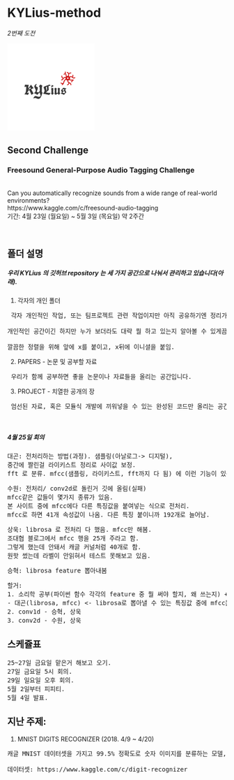 # KYLius-method
<p><i>2번째 도전</i></p>
<img src="PROJECT1/logo/KYLius_logo4.png">

## Second Challenge
<p>

### Freesound General-Purpose Audio Tagging Challenge
<br>
Can you automatically recognize sounds from a wide range of real-world environments?
<br>
https://www.kaggle.com/c/freesound-audio-tagging
<br>
기간: 4월 23일 (월요일) ~ 5월 3일 (목요일) 약 2주간
</p>
<br>

## 폴더 설명
##### 우리 KYLius 의 깃허브 repository 는 세 가지 공간으로 나눠서 관리하고 있습니다(아래).
1. 각자의 개인 폴더 <br>
<pre> 각자 개인적인 작업, 또는 팀프로젝트 관련 작업이지만 아직 공유하기엔 정리가 덜 된 것들을 모아놓는 공간입니다. <br>
개인적인 공간이긴 하지만 누가 보더라도 대략 뭘 하고 있는지 알아볼 수 있게끔 적절한 주석은 필수!<br>
깔끔한 정렬을 위해 앞에 x를 붙이고, x뒤에 이니셜을 붙임. </pre>
2. PAPERS - 논문 및 공부할 자료 <br>
<pre> 우리가 함께 공부하면 좋을 논문이나 자료들을 올리는 공간입니다. </pre>
3. PROJECT - 치열한 공개의 장 <br>
<pre> 엄선된 자료, 혹은 모듈식 개발에 끼워넣을 수 있는 완성된 코드만 올리는 공간입니다. </pre>
<br>

##### 4월 25일 회의
<pre>
대곤: 전처리하는 방법(과정). 샘플링(아날로그-> 디지털),
중간에 짤린걸 라이키스트 정리로 사이값 보정.
fft 로 분류. mfcc(샘플링, 라이키스트, fft까지 다 됨) 에 이런 기능이 있음.
</pre>

<pre>
수원: 전처리/ conv2d로 돌린거 깃에 올림(실패)
mfcc같은 값들이 몇가지 종류가 있음.
본 사이트 중에 mfcc에다 다른 특징값을 붙여넣는 식으로 전처리.
mfcc로 하면 41개 속성값이 나옴. 다른 특징 붙이니까 192개로 늘어남.
</pre>

<pre>
상욱: librosa 로 전처리 다 했음. mfcc만 해봄.
조대협 블로그에서 mfcc 행을 25개 주라고 함.
그렇게 했는데 안돼서 캐글 커널처럼 40개로 함.
원핫 썼는데 라벨이 안읽혀서 테스트 못해보고 있음.
</pre>

<pre>
승혁: librosa feature 뽑아내봄
</pre>

<pre>
할거:
1. 소리학 공부(파이썬 함수 각각의 feature 중 뭘 써야 할지, 왜 쓰는지) + 전처리를 어떻게 할지
- 대곤(librosa, mfcc) <- librosa로 뽑아낼 수 있는 특징값 중에 mfcc는 다 뽑히는데 테스트셋에서 mfcc외의 특징은 잘 안뽑히는데 알아봐주세요.(수원 요청)
2. conv1d - 승혁, 상욱
3. conv2d - 수원, 상욱
</pre>

## 스케쥴표
<pre>
25~27일 금요일 맡은거 해보고 오기.
27일 금요일 5시 회의.
29일 일요일 오후 회의.
5월 2일부터 피피티.
5월 4일 발표.
</pre>

## 지난 주제: 
1. MNIST DIGITS RECOGNIZER (2018. 4/9 ~ 4/20)
<pre>
캐글 MNIST 데이터셋을 가지고 99.5% 정확도로 숫자 이미지를 분류하는 모델, 프로그램을 만듬(Tensorflow, CNN 활용). <br>
데이터셋: https://www.kaggle.com/c/digit-recognizer
</pre>
